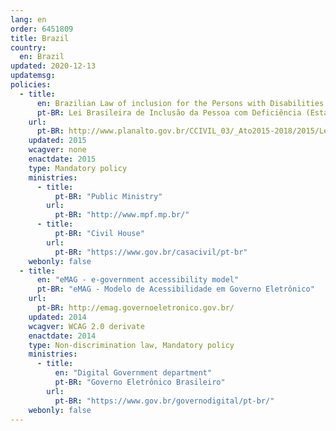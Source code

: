 ```yaml
---
lang: en
order: 6451809
title: Brazil
country:
  en: Brazil
updated: 2020-12-13
updatemsg:
policies:
  - title:
      en: Brazilian Law of inclusion for the Persons with Disabilities
      pt-BR: Lei Brasileira de Inclusão da Pessoa com Deficiência (Estatuto da Pessoa com Deficiência)
    url:
      pt-BR: http://www.planalto.gov.br/CCIVIL_03/_Ato2015-2018/2015/Lei/L13146.htm
    updated: 2015
    wcagver: none
    enactdate: 2015
    type: Mandatory policy
    ministries:
      - title:
          pt-BR: "Public Ministry"
        url:
          pt-BR: "http://www.mpf.mp.br/"
      - title:
          pt-BR: "Civil House"
        url:
          pt-BR: "https://www.gov.br/casacivil/pt-br"
    webonly: false
  - title:
      en: "eMAG - e-government accessibility model"
      pt-BR: "eMAG - Modelo de Acessibilidade em Governo Eletrônico"
    url:
      pt-BR: http://emag.governoeletronico.gov.br/
    updated: 2014
    wcagver: WCAG 2.0 derivate
    enactdate: 2014
    type: Non-discrimination law, Mandatory policy 
    ministries:
      - title:
          en: "Digital Government department"
          pt-BR: "Governo Eletrônico Brasileiro"
        url:
          pt-BR: "https://www.gov.br/governodigital/pt-br/"
    webonly: false
---
```

